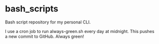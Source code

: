 # bash_scripts
Bash script repository for my personal CLI.

I use a cron job to run always-green.sh every day at midnight. This pushes a new commit to GitHub. Always green!
